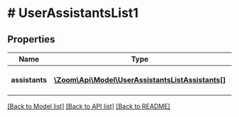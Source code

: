 # # UserAssistantsList1

## Properties

Name | Type | Description | Notes
------------ | ------------- | ------------- | -------------
**assistants** | [**\Zoom\Api\Model\UserAssistantsListAssistants[]**](UserAssistantsListAssistants.md) | List of User&#39;s assistants. | [optional] 

[[Back to Model list]](../../README.md#documentation-for-models) [[Back to API list]](../../README.md#documentation-for-api-endpoints) [[Back to README]](../../README.md)


